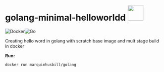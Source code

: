 # golang-minimal-helloworldd <img src=" https://upload.wikimedia.org/wikipedia/commons/9/99/Unofficial_JavaScript_logo_2.svg" width="50px">

![Docker](https://img.shields.io/badge/docker-%230db7ed.svg?style=for-the-badge&logo=docker&logoColor=white)![Go](https://img.shields.io/badge/go-%2300ADD8.svg?style=for-the-badge&logo=go&logoColor=white)

Creating hello word in golang  with scratch base image and mult stage build in docker

**Run:** 
```
docker run marquinhusbill/golang
```
